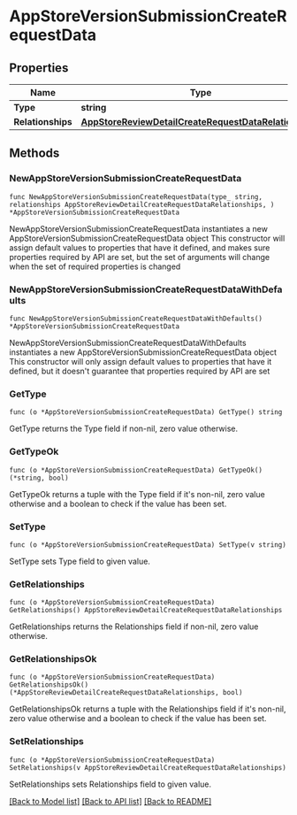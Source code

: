 # AppStoreVersionSubmissionCreateRequestData

## Properties

Name | Type | Description | Notes
------------ | ------------- | ------------- | -------------
**Type** | **string** |  | 
**Relationships** | [**AppStoreReviewDetailCreateRequestDataRelationships**](AppStoreReviewDetailCreateRequest_data_relationships.md) |  | 

## Methods

### NewAppStoreVersionSubmissionCreateRequestData

`func NewAppStoreVersionSubmissionCreateRequestData(type_ string, relationships AppStoreReviewDetailCreateRequestDataRelationships, ) *AppStoreVersionSubmissionCreateRequestData`

NewAppStoreVersionSubmissionCreateRequestData instantiates a new AppStoreVersionSubmissionCreateRequestData object
This constructor will assign default values to properties that have it defined,
and makes sure properties required by API are set, but the set of arguments
will change when the set of required properties is changed

### NewAppStoreVersionSubmissionCreateRequestDataWithDefaults

`func NewAppStoreVersionSubmissionCreateRequestDataWithDefaults() *AppStoreVersionSubmissionCreateRequestData`

NewAppStoreVersionSubmissionCreateRequestDataWithDefaults instantiates a new AppStoreVersionSubmissionCreateRequestData object
This constructor will only assign default values to properties that have it defined,
but it doesn't guarantee that properties required by API are set

### GetType

`func (o *AppStoreVersionSubmissionCreateRequestData) GetType() string`

GetType returns the Type field if non-nil, zero value otherwise.

### GetTypeOk

`func (o *AppStoreVersionSubmissionCreateRequestData) GetTypeOk() (*string, bool)`

GetTypeOk returns a tuple with the Type field if it's non-nil, zero value otherwise
and a boolean to check if the value has been set.

### SetType

`func (o *AppStoreVersionSubmissionCreateRequestData) SetType(v string)`

SetType sets Type field to given value.


### GetRelationships

`func (o *AppStoreVersionSubmissionCreateRequestData) GetRelationships() AppStoreReviewDetailCreateRequestDataRelationships`

GetRelationships returns the Relationships field if non-nil, zero value otherwise.

### GetRelationshipsOk

`func (o *AppStoreVersionSubmissionCreateRequestData) GetRelationshipsOk() (*AppStoreReviewDetailCreateRequestDataRelationships, bool)`

GetRelationshipsOk returns a tuple with the Relationships field if it's non-nil, zero value otherwise
and a boolean to check if the value has been set.

### SetRelationships

`func (o *AppStoreVersionSubmissionCreateRequestData) SetRelationships(v AppStoreReviewDetailCreateRequestDataRelationships)`

SetRelationships sets Relationships field to given value.



[[Back to Model list]](../README.md#documentation-for-models) [[Back to API list]](../README.md#documentation-for-api-endpoints) [[Back to README]](../README.md)


